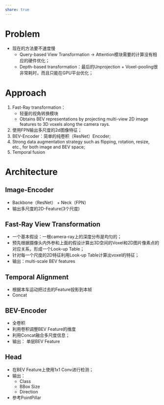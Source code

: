 ```yaml
---
share: true
---
```


# Problem

- 现在的方法要不速度慢
	- Query-based View Transformation → Attention模块需要的计算没有相应的硬件优化；
	- Depth-based transformation：最后的Unprojection + Voxel-pooling很非常耗时，而且只能在GPU平台优化；

# Approach

1. Fast-Ray transformation：
	- 轻量的视角转换模块
	-  Obtains BEV representations by projecting multi-view 2D image features to 3D voxels along the camera rays.
2. 使用FPN输出多尺度的2d图像特征；
3. BEV-Encoder：简单的纯卷积（ResNet）Encoder;
4. Strong data augmentation strategy such as flipping, rotation, resize, etc., for both image and BEV space;
5. Temporal fusion

# Architecture

## Image-Encoder

- Backbone（ResNet） + Neck（FPN）
- 输出多尺度的2D-Feature(3个尺度)

## Fast-Ray View Transformation
- 一个基本假设：一根camera-ray上的深度分布是均匀的；
- 预先根据摄像头内外参和上面的假设计算出3D空间的Voxel和2D图片像素点的对应关系，形成一个Look-up Table；
- 针对每一个尺度的2D特征利用Look-up Table计算出voxel的特征；
- 输出：multi-scale BEV features

## Temporal Alignment
- 根据本车运动把过去的Feature投影到本帧
- Concat

## BEV-Encoder
- 全卷积
- 利用卷积调整BEV Feature的维度
- 利用Concat融合多尺度信息；
- 输出： 单层BEV Feature

## Head

- 在BEV Feature上使用1x1 Conv进行检测；
- 输出：
	- Class
	- BBox Size
	- Direction
- 参考PointPillar


